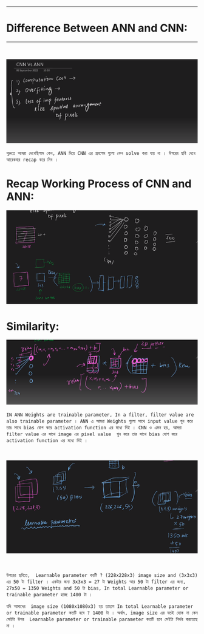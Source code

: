 <br>

---

# Difference Between ANN and CNN:

---
<br>

![Alt text](image-273.png)

`শুরুতে আমরা দেখেছিলাম কেন, ANN দিয়ে CNN এর প্রবলেম গুলো কেন solve করা যায় না । উপরের ছবি দেখে আরেকবার recap করে নিব ।  `

# Recap Working Process of CNN and ANN:

![Alt text](image-274.png)

# Similarity:

![Alt text](image-275.png)

`IN ANN Weights are trainable parameter, In a filter, filter value are also trainable parameter । ANN এ আমরা Weights গুলো সাথে input value গুন করে তার সাথে bias যোগ করে activation function এর মধ্যে দিই । CNN ও এমন হয়, আমরা filter value এর সাথে image এর pixel value  গুন করে তার সাথে bias যোগ করে activation function এর মধ্যে দিই ।  ` 

<br>

![Alt text](image-276.png)

<br>

`উপরের ছবিতে,  Learnable parameter কয়টী ? (228x228x3) image size and (3x3x3) এর 50 টা filter । একটার জন্য 3x3x3 = 27 টা Weights আর 50 টা filter এর জন্য, 27x50 = 1350 Weights and 50 টা bias, In total Learnable parameter or trainable parameter হচ্ছে 1400 টা ।  `

`যদি আমাদের  image size (1080x1080x3) হয় তাহলে In total Learnable parameter or trainable parameter কতটি হবে ? 1400 টা । অর্থাৎ, image size এর যতই হোক না কেন সেইটা উপর  Learnable parameter or trainable parameter কতটি হবে সেইটা নির্ভর করতেছে না । `



